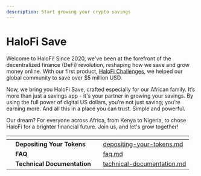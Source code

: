 ```yaml
---
description: Start growing your crypto savings
---
```


# HaloFi Save

Welcome to HaloFi! Since 2020, we've been at the forefront of the decentralized finance (DeFi) revolution, reshaping how we save and grow money online. With our first product, [HaloFi Challenges](https://app.halofi.me/), we helped our global community to save over $5 million USD.

Now, we bring you HaloFi Save, crafted especially for our African family. It’s more than just a savings app - it's your partner in growing your savings. By using the full power of digital US dollars, you’re not just saving; you’re earning more. And all this in a place you can trust. Simple and powerful.

Our dream? For everyone across Africa, from Kenya to Nigeria, to chose HaloFi for a brighter financial future. Join us, and let's grow together!

<table data-view="cards"><thead><tr><th></th><th></th><th></th><th data-hidden data-card-target data-type="content-ref"></th></tr></thead><tbody><tr><td></td><td><strong>Depositing Your Tokens</strong></td><td></td><td><a href="depositing-your-tokens.md">depositing-your-tokens.md</a></td></tr><tr><td></td><td><strong>FAQ</strong></td><td></td><td><a href="../halofi-challenges/faq.md">faq.md</a></td></tr><tr><td></td><td><strong>Technical Documentation</strong></td><td></td><td><a href="technical-documentation.md">technical-documentation.md</a></td></tr></tbody></table>
